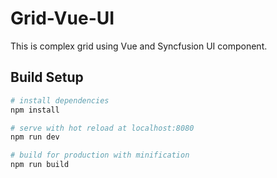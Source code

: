 # Grid-Vue-UI
This is complex grid using Vue and Syncfusion UI component.


## Build Setup

``` bash
# install dependencies
npm install

# serve with hot reload at localhost:8080
npm run dev

# build for production with minification
npm run build
```

